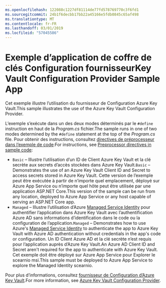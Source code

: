 ```yaml
---
ms.openlocfilehash: 122088c1227df81114de77fd578769770c3f6fd1
ms.sourcegitcommit: 24b1f6decbb17bb22a45166e5fdb0845c65af498
ms.translationtype: MT
ms.contentlocale: fr-FR
ms.lasthandoff: 03/01/2019
ms.locfileid: "57045586"
---
```

# <a name="key-vault-configuration-provider-sample-app"></a><span data-ttu-id="1d71d-101">Exemple d’application de coffre de clés Configuration fournisseur</span><span class="sxs-lookup"><span data-stu-id="1d71d-101">Key Vault Configuration Provider Sample App</span></span>

<span data-ttu-id="1d71d-102">Cet exemple illustre l’utilisation du fournisseur de Configuration Azure Key Vault.</span><span class="sxs-lookup"><span data-stu-id="1d71d-102">This sample illustrates the use of the Azure Key Vault Configuration Provider.</span></span>

<span data-ttu-id="1d71d-103">L’exemple s’exécute dans un des deux modes déterminés par le `#define` instruction en haut de la *Program.cs* fichier.</span><span class="sxs-lookup"><span data-stu-id="1d71d-103">The sample runs in one of two modes determined by the `#define` statement at the top of the *Program.cs* file.</span></span> <span data-ttu-id="1d71d-104">Pour obtenir des instructions, consultez [directives de préprocesseur dans l’exemple de code](https://docs.microsoft.com/aspnet/core#preprocessor-directives-in-sample-code):</span><span class="sxs-lookup"><span data-stu-id="1d71d-104">For instructions, see [Preprocessor directives in sample code](https://docs.microsoft.com/aspnet/core#preprocessor-directives-in-sample-code):</span></span>

* <span data-ttu-id="1d71d-105">`Basic` &ndash; Illustre l’utilisation d’un ID de Client Azure Key Vault et la clé secrète aux secrets d’accès stockées dans Azure Key Vault.</span><span class="sxs-lookup"><span data-stu-id="1d71d-105">`Basic` &ndash; Demonstrates the use of an Azure Key Vault Client ID and Secret to access secrets stored in Azure Key Vault.</span></span> <span data-ttu-id="1d71d-106">Cette version de l’exemple peut être exécutée à partir de n’importe quel emplacement, déployé sur Azure App Service ou n’importe quel hôte peut être utilisée par une application ASP.NET Core.</span><span class="sxs-lookup"><span data-stu-id="1d71d-106">This version of the sample can be run from any location, deployed to Azure App Service or any host capable of serving an ASP.NET Core app.</span></span>
* <span data-ttu-id="1d71d-107">`Managed` &ndash; Illustre l’utilisation d’Azure [Managed Service Identity](https://docs.microsoft.com/azure/active-directory/managed-identities-azure-resources/overview) pour authentifier l’application dans Azure Key Vault avec l’authentification Azure AD sans informations d’identification dans le code ou la configuration de l’application.</span><span class="sxs-lookup"><span data-stu-id="1d71d-107">`Managed` &ndash; Demonstrates how to use Azure's [Managed Service Identity](https://docs.microsoft.com/azure/active-directory/managed-identities-azure-resources/overview) to authenticate the app to Azure Key Vault with Azure AD authentication without credentials in the app's code or configuration.</span></span> <span data-ttu-id="1d71d-108">Un ID Client Azure AD et la clé secrète n’est requis pour l’application auprès d’Azure Key Vault.</span><span class="sxs-lookup"><span data-stu-id="1d71d-108">An Azure AD Client ID and Secret aren't required for the app to authenticate with Azure Key Vault.</span></span> <span data-ttu-id="1d71d-109">Cet exemple doit être déployé sur Azure App Service pour Explorer le scearnio msi.</span><span class="sxs-lookup"><span data-stu-id="1d71d-109">This sample must be deployed to Azure App Service to explore the Managed Identity scearnio.</span></span>

<span data-ttu-id="1d71d-110">Pour plus d’informations, consultez [fournisseur de Configuration d’Azure Key Vault](https://docs.microsoft.com/aspnet/core/security/key-vault-configuration).</span><span class="sxs-lookup"><span data-stu-id="1d71d-110">For more information, see [Azure Key Vault Configuration Provider](https://docs.microsoft.com/aspnet/core/security/key-vault-configuration).</span></span>
